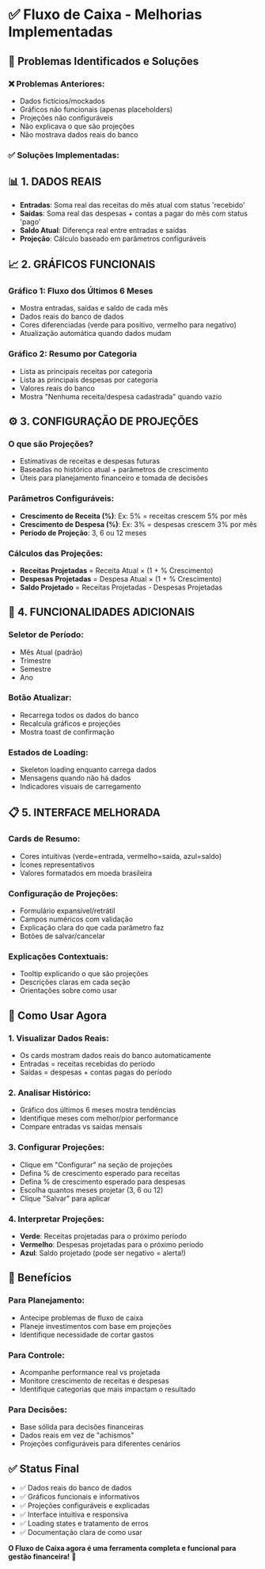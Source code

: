 # ✅ Fluxo de Caixa - Melhorias Implementadas

## 🎯 **Problemas Identificados e Soluções**

### ❌ **Problemas Anteriores:**
- Dados fictícios/mockados
- Gráficos não funcionais (apenas placeholders)
- Projeções não configuráveis
- Não explicava o que são projeções
- Não mostrava dados reais do banco

### ✅ **Soluções Implementadas:**

## 📊 **1. DADOS REAIS**
- **Entradas**: Soma real das receitas do mês atual com status 'recebido'
- **Saídas**: Soma real das despesas + contas a pagar do mês com status 'pago'
- **Saldo Atual**: Diferença real entre entradas e saídas
- **Projeção**: Cálculo baseado em parâmetros configuráveis

## 📈 **2. GRÁFICOS FUNCIONAIS**

### **Gráfico 1: Fluxo dos Últimos 6 Meses**
- Mostra entradas, saídas e saldo de cada mês
- Dados reais do banco de dados
- Cores diferenciadas (verde para positivo, vermelho para negativo)
- Atualização automática quando dados mudam

### **Gráfico 2: Resumo por Categoria**
- Lista as principais receitas por categoria
- Lista as principais despesas por categoria
- Valores reais do banco
- Mostra "Nenhuma receita/despesa cadastrada" quando vazio

## ⚙️ **3. CONFIGURAÇÃO DE PROJEÇÕES**

### **O que são Projeções?**
- Estimativas de receitas e despesas futuras
- Baseadas no histórico atual + parâmetros de crescimento
- Úteis para planejamento financeiro e tomada de decisões

### **Parâmetros Configuráveis:**
- **Crescimento de Receita (%)**: Ex: 5% = receitas crescem 5% por mês
- **Crescimento de Despesa (%)**: Ex: 3% = despesas crescem 3% por mês  
- **Período de Projeção**: 3, 6 ou 12 meses

### **Cálculos das Projeções:**
- **Receitas Projetadas** = Receita Atual × (1 + % Crescimento)
- **Despesas Projetadas** = Despesa Atual × (1 + % Crescimento)
- **Saldo Projetado** = Receitas Projetadas - Despesas Projetadas

## 🔧 **4. FUNCIONALIDADES ADICIONAIS**

### **Seletor de Período:**
- Mês Atual (padrão)
- Trimestre
- Semestre  
- Ano

### **Botão Atualizar:**
- Recarrega todos os dados do banco
- Recalcula gráficos e projeções
- Mostra toast de confirmação

### **Estados de Loading:**
- Skeleton loading enquanto carrega dados
- Mensagens quando não há dados
- Indicadores visuais de carregamento

## 📋 **5. INTERFACE MELHORADA**

### **Cards de Resumo:**
- Cores intuitivas (verde=entrada, vermelho=saída, azul=saldo)
- Ícones representativos
- Valores formatados em moeda brasileira

### **Configuração de Projeções:**
- Formulário expansível/retrátil
- Campos numéricos com validação
- Explicação clara do que cada parâmetro faz
- Botões de salvar/cancelar

### **Explicações Contextuais:**
- Tooltip explicando o que são projeções
- Descrições claras em cada seção
- Orientações sobre como usar

## 🎯 **Como Usar Agora**

### **1. Visualizar Dados Reais:**
- Os cards mostram dados reais do banco automaticamente
- Entradas = receitas recebidas do período
- Saídas = despesas + contas pagas do período

### **2. Analisar Histórico:**
- Gráfico dos últimos 6 meses mostra tendências
- Identifique meses com melhor/pior performance
- Compare entradas vs saídas mensais

### **3. Configurar Projeções:**
- Clique em "Configurar" na seção de projeções
- Defina % de crescimento esperado para receitas
- Defina % de crescimento esperado para despesas
- Escolha quantos meses projetar (3, 6 ou 12)
- Clique "Salvar" para aplicar

### **4. Interpretar Projeções:**
- **Verde**: Receitas projetadas para o próximo período
- **Vermelho**: Despesas projetadas para o próximo período  
- **Azul**: Saldo projetado (pode ser negativo = alerta!)

## 🚀 **Benefícios**

### **Para Planejamento:**
- Antecipe problemas de fluxo de caixa
- Planeje investimentos com base em projeções
- Identifique necessidade de cortar gastos

### **Para Controle:**
- Acompanhe performance real vs projetada
- Monitore crescimento de receitas e despesas
- Identifique categorias que mais impactam o resultado

### **Para Decisões:**
- Base sólida para decisões financeiras
- Dados reais em vez de "achismos"
- Projeções configuráveis para diferentes cenários

## ✅ **Status Final**
- ✅ Dados reais do banco de dados
- ✅ Gráficos funcionais e informativos
- ✅ Projeções configuráveis e explicadas
- ✅ Interface intuitiva e responsiva
- ✅ Loading states e tratamento de erros
- ✅ Documentação clara de como usar

**O Fluxo de Caixa agora é uma ferramenta completa e funcional para gestão financeira!** 🎉